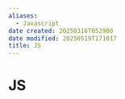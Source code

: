 ```yaml
---
aliases:
  - Javascript
date created: 20250316T052900
date modified: 20250519T171017
title: JS
---
```


# JS
